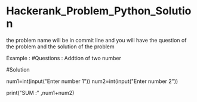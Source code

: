 # Hackerank_Problem_Python_Solution
the problem name will be in commit line and you will have the question of the problem and the solution of the problem 



Example :
#Questions : Addtion  of two number 

#Solution  

num1=int(input("Enter number 1"))
num2=int(input("Enter number 2"))

print("SUM :" ,num1+num2)


